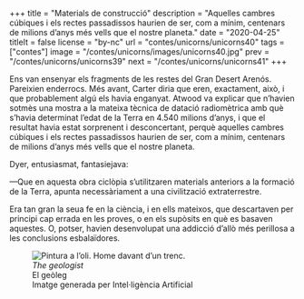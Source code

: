 +++
title = "Materials de construcció"
description = "Aquelles cambres cúbiques i els rectes passadissos haurien de ser, com a mínim, centenars de milions d’anys més vells que el nostre planeta."
date = "2020-04-25"
titleIt = false
license = "by-nc"
url = "contes/unicorns/unicorns40"
tags = ["contes"]
image = "/contes/unicorns/images/unicorns40.jpg"
prev = "/contes/unicorns/unicorns39"
next = "/contes/unicorns/unicorns41"
+++

Ens van ensenyar els fragments de les restes del Gran Desert Arenós. Pareixien enderrocs. Més avant, Carter diria que eren, exactament, això, i que probablement algú els havia enganyat. Atwood va explicar que n’havien sotmès una mostra a la mateixa tècnica de datació radiomètrica amb què s’havia determinat l’edat de la Terra en 4.540 milions d’anys, i que el resultat havia estat sorprenent i desconcertant, perquè aquelles cambres cúbiques i els rectes passadissos haurien de ser, com a mínim, centenars de milions d’anys més vells que el nostre planeta.

Dyer, entusiasmat, fantasiejava:

—Que en aquesta obra ciclòpia s’utilitzaren materials anteriors a la formació de la Terra, apunta necessàriament a una civilització extraterrestre.

Era tan gran la seua fe en la ciència, i en ells mateixos, que descartaven per principi cap errada en les proves, o en els supòsits en què es basaven aquestes. O, potser, havien desenvolupat una addicció d’allò més perillosa a les conclusions esbalaïdores.

<figure class="illustration"><img src="/contes/unicorns/images/unicorns40.jpg" alt="Pintura a l’oli. Home davant d’un trenc."><figcaption><em>The geologist</em><br>El geòleg<br><span class="ai-disclaimer">Imatge generada per Intel·ligència Artificial</span></figcaption></figure>

